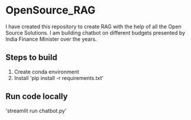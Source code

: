 # OpenSource_RAG

I have created this repository to create RAG with the help of all the Open Source Solutions. I am building chatbot on different budgets presented by India Finance Minister over the years. 

## Steps to build
1. Create conda environment
2. Install 'pip install -r requirements.txt'

## Run code locally
'streamlit run chatbot.py'
